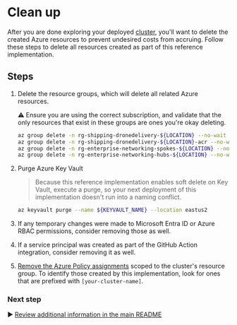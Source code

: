 # Clean up

After you are done exploring your deployed [cluster](./), you'll want to delete the created Azure resources to prevent undesired costs from accruing. Follow these steps to delete all resources created as part of this reference implementation.

## Steps

1. Delete the resource groups, which will delete all related Azure resources.

   :warning: Ensure you are using the correct subscription, and validate that the only resources that exist in these groups are ones you're okay deleting.

   ```bash
   az group delete -n rg-shipping-dronedelivery-${LOCATION} --no-wait
   az group delete -n rg-shipping-dronedelivery-${LOCATION}-acr --no-wait
   az group delete -n rg-enterprise-networking-spokes-${LOCATION} --no-wait
   az group delete -n rg-enterprise-networking-hubs-${LOCATION} --no-wait
   ```

1. Purge Azure Key Vault

   > Because this reference implementation enables soft delete on Key Vault, execute a purge, so your next deployment of this implementation doesn't run into a naming conflict.

   ```bash
   az keyvault purge --name ${KEYVAULT_NAME} --location eastus2
   ```

1. If any temporary changes were made to Microsoft Entra ID or Azure RBAC permissions, consider removing those as well. 

1. If a service principal was created as part of the GitHub Action integration, consider removing it as well.

1. [Remove the Azure Policy assignments](https://portal.azure.com/#blade/Microsoft_Azure_Policy/PolicyMenuBlade/Compliance) scoped to the cluster's resource group. To identify those created by this implementation, look for ones that are prefixed with `[your-cluster-name]`.

### Next step

:arrow_forward: [Review additional information in the main README](./README.md#broom-clean-up-resources)
